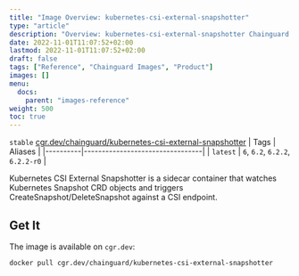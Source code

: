 ```yaml
---
title: "Image Overview: kubernetes-csi-external-snapshotter"
type: "article"
description: "Overview: kubernetes-csi-external-snapshotter Chainguard Images"
date: 2022-11-01T11:07:52+02:00
lastmod: 2022-11-01T11:07:52+02:00
draft: false
tags: ["Reference", "Chainguard Images", "Product"]
images: []
menu:
  docs:
    parent: "images-reference"
weight: 500
toc: true
---
```


`stable` [cgr.dev/chainguard/kubernetes-csi-external-snapshotter](https://github.com/chainguard-images/images/tree/main/images/kubernetes-csi-external-snapshotter)
| Tags     | Aliases                         |
|----------|---------------------------------|
| `latest` | `6`, `6.2`, `6.2.2`, `6.2.2-r0` |



Kubernetes CSI External Snapshotter is a sidecar container that watches Kubernetes Snapshot CRD objects and triggers CreateSnapshot/DeleteSnapshot against a CSI endpoint.

## Get It

The image is available on `cgr.dev`:

```
docker pull cgr.dev/chainguard/kubernetes-csi-external-snapshotter
```

